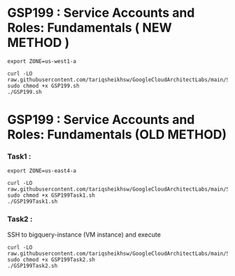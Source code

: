 # GSP199 : Service Accounts and Roles: Fundamentals ( NEW METHOD )


```
export ZONE=us-west1-a
```

```
curl -LO raw.githubusercontent.com/tariqsheikhsw/GoogleCloudArchitectLabs/main/Solutions/GSP199.sh
sudo chmod +x GSP199.sh
./GSP199.sh
```


# GSP199 : Service Accounts and Roles: Fundamentals (OLD METHOD) 

### Task1 :

```
export ZONE=us-east4-a
```

```
curl -LO raw.githubusercontent.com/tariqsheikhsw/GoogleCloudArchitectLabs/main/Solutions/GSP199Task1.sh
sudo chmod +x GSP199Task1.sh
./GSP199Task1.sh
```


### Task2 :

SSH to bigquery-instance (VM instance) and execute 

```
curl -LO raw.githubusercontent.com/tariqsheikhsw/GoogleCloudArchitectLabs/main/Solutions/GSP199Task2.sh
sudo chmod +x GSP199Task2.sh
./GSP199Task2.sh
```
